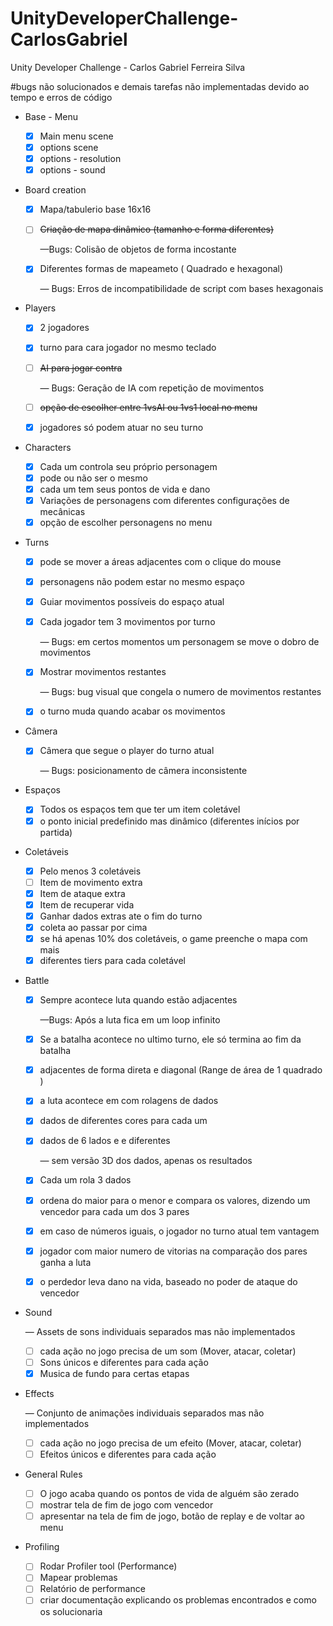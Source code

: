 # UnityDeveloperChallenge-CarlosGabriel
Unity Developer Challenge - Carlos Gabriel Ferreira Silva

#bugs não solucionados e demais tarefas não implementadas devido ao tempo e erros de código

- Base - Menu
    - [x]  Main menu scene
    - [x]  options scene
    - [x]  options - resolution
    - [x]  options - sound
- Board creation
    - [x]  Mapa/tabulerio base 16x16
    - [ ]  ~~Criação de mapa dinâmico (tamanho e forma diferentes)~~
        
        —Bugs: Colisão de objetos de forma incostante
        
    - [x]  Diferentes formas de mapeameto ( Quadrado e hexagonal)
        
        — Bugs:  Erros de incompatibilidade de script com bases hexagonais
        
- Players
    - [x]  2 jogadores
    - [x]  turno para cara jogador no mesmo teclado
    - [ ]  ~~AI para jogar contra~~
        
        — Bugs: Geração de IA com repetição de movimentos
        
    - [ ]  ~~opção de escolher entre 1vsAI ou 1vs1 local no menu~~
    - [x]  jogadores só podem atuar no seu turno
- Characters
    - [x]  Cada um controla seu próprio personagem
    - [x]  pode ou não ser o mesmo
    - [x]  cada um tem seus pontos de vida e dano
    - [x]  Variações de personagens com diferentes configurações de mecânicas
    - [x]  opção de escolher personagens no menu
- Turns
    - [x]  pode se mover a áreas adjacentes com o clique do mouse
    - [x]  personagens não podem estar no mesmo espaço
    - [x]  Guiar movimentos possíveis do espaço atual
    - [x]  Cada jogador tem 3 movimentos por turno
        
        — Bugs: em certos momentos um personagem se move o dobro de movimentos
        
    - [x]  Mostrar movimentos restantes
        
        — Bugs: bug visual que congela o numero de movimentos restantes
        
    - [x]  o turno muda quando acabar os movimentos
    
- Câmera
    - [x]  Câmera que segue o player do turno atual
        
        — Bugs: posicionamento de câmera inconsistente
        
- Espaços
    - [x]  Todos os espaços tem que ter um item coletável
    - [x]  o ponto inicial predefinido mas dinâmico (diferentes inícios por partida)
- Coletáveis
    - [x]  Pelo menos 3 coletáveis
    - [ ]  Item de movimento extra
    - [x]  Item de ataque extra
    - [x]  Item de recuperar vida
    - [x]  Ganhar dados extras ate o fim do turno
    - [x]  coleta ao passar por cima
    - [x]  se há apenas 10% dos coletáveis, o game preenche o mapa com mais
    - [x]  diferentes tiers para cada coletável
- Battle
    - [x]  Sempre acontece luta quando estão adjacentes
        
        —Bugs: Após a luta fica em um loop infinito
        
    - [x]  Se a batalha acontece no ultimo turno, ele só termina ao fim da batalha
    - [x]  adjacentes de forma direta e diagonal (Range de área de 1 quadrado )
    - [x]  a luta acontece em com rolagens de dados
    - [x]  dados de diferentes cores para cada um
    - [x]  dados de 6 lados e e diferentes
        
        — sem versão 3D dos dados, apenas os resultados
        
    - [x]  Cada um rola 3 dados
    - [x]  ordena do maior para o menor e compara os valores, dizendo um vencedor para cada um dos 3 pares
    - [x]  em caso de números iguais, o jogador no turno atual tem vantagem
    - [x]  jogador com maior numero de vitorias na comparação dos pares ganha a luta
    - [x]  o perdedor leva dano na vida, baseado no poder de ataque do vencedor
- Sound
    
    — Assets de sons individuais separados mas não implementados
    
    - [ ]  cada ação no jogo precisa de um som (Mover, atacar, coletar)
    - [ ]  Sons únicos e diferentes para cada ação
    - [x]  Musica de fundo para certas etapas
- Effects
    
    — Conjunto de animações individuais separados mas não implementados
    
    - [ ]  cada ação no jogo precisa de um efeito (Mover, atacar, coletar)
    - [ ]  Efeitos únicos e diferentes para cada ação
- General Rules
    - [ ]  O jogo acaba quando os pontos de vida de alguém são zerado
    - [ ]  mostrar tela de fim de jogo com vencedor
    - [ ]  apresentar na tela de fim de jogo, botão de replay e de voltar ao menu
- Profiling
    - [ ]  Rodar Profiler tool (Performance)
    - [ ]  Mapear problemas
    - [ ]  Relatório de performance
    - [ ]  criar documentação explicando os problemas encontrados e como os solucionaria
